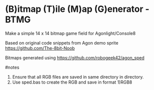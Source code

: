 # (B)itmap (T)ile (M)ap (G)enerator - BTMG

 Make a simple 14 x 14 bitmap game field for Agonlight/Console8
 
 Based on original code snippets from Agon demo sprite https://github.com/The-8bit-Noob
 
 Bitmaps generated using https://github.com/robogeek42/agon_sped 

 #notes
 1. Ensure that all RGB files are saved in same directory in directory.
 2. Use sped.bas to create the RGB and save in format 1)RGB8
